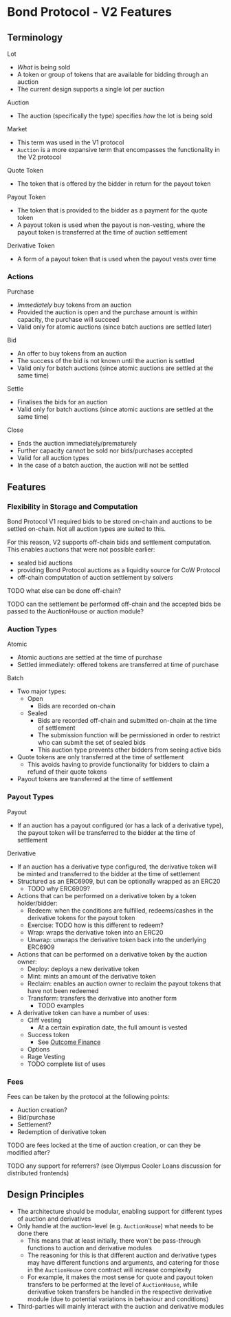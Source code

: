 # Bond Protocol - V2 Features

## Terminology

Lot

- _What_ is being sold
- A token or group of tokens that are available for bidding through an auction
- The current design supports a single lot per auction

Auction

- The auction (specifically the type) specifies _how_ the lot is being sold

Market

- This term was used in the V1 protocol
- `Auction` is a more expansive term that encompasses the functionality in the V2 protocol

Quote Token

- The token that is offered by the bidder in return for the payout token

Payout Token

- The token that is provided to the bidder as a payment for the quote token
- A payout token is used when the payout is non-vesting, where the payout token is transferred at the time of auction settlement

Derivative Token

- A form of a payout token that is used when the payout vests over time

### Actions

Purchase

- _Immediately_ buy tokens from an auction
- Provided the auction is open and the purchase amount is within capacity, the purchase will succeed
- Valid only for atomic auctions (since batch auctions are settled later)

Bid

- An offer to buy tokens from an auction
- The success of the bid is not known until the auction is settled
- Valid only for batch auctions (since atomic auctions are settled at the same time)

Settle

- Finalises the bids for an auction
- Valid only for batch auctions (since atomic auctions are settled at the same time)

Close

- Ends the auction immediately/prematurely
- Further capacity cannot be sold nor bids/purchases accepted
- Valid for all auction types
- In the case of a batch auction, the auction will not be settled

## Features

### Flexibility in Storage and Computation

Bond Protocol V1 required bids to be stored on-chain and auctions to be settled on-chain. Not all auction types are suited to this.

For this reason, V2 supports off-chain bids and settlement computation. This enables auctions that were not possible earlier:

- sealed bid auctions
- providing Bond Protocol auctions as a liquidity source for CoW Protocol
- off-chain computation of auction settlement by solvers

TODO what else can be done off-chain?

TODO can the settlement be performed off-chain and the accepted bids be passed to the AuctionHouse or auction module?

### Auction Types

Atomic

- Atomic auctions are settled at the time of purchase
- Settled immediately: offered tokens are transferred at time of purchase

Batch

- Two major types:
    - Open
        - Bids are recorded on-chain
    - Sealed
        - Bids are recorded off-chain and submitted on-chain at the time of settlement
        - The submission function will be permissioned in order to restrict who can submit the set of sealed bids
        - This auction type prevents other bidders from seeing active bids
- Quote tokens are only transferred at the time of settlement
    - This avoids having to provide functionality for bidders to claim a refund of their quote tokens
- Payout tokens are transferred at the time of settlement

### Payout Types

Payout

- If an auction has a payout configured (or has a lack of a derivative type), the payout token will be transferred to the bidder at the time of settlement

Derivative

- If an auction has a derivative type configured, the derivative token will be minted and transferred to the bidder at the time of settlement
- Structured as an ERC6909, but can be optionally wrapped as an ERC20
    - TODO why ERC6909?
- Actions that can be performed on a derivative token by a token holder/bidder:
    - Redeem: when the conditions are fulfilled, redeems/cashes in the derivative tokens for the payout token
    - Exercise: TODO how is this different to redeem?
    - Wrap: wraps the derivative token into an ERC20
    - Unwrap: unwraps the derivative token back into the underlying ERC6909
- Actions that can be performed on a derivative token by the auction owner:
    - Deploy: deploys a new derivative token
    - Mint: mints an amount of the derivative token
    - Reclaim: enables an auction owner to reclaim the payout tokens that have not been redeemed
    - Transform: transfers the derivative into another form
        - TODO examples
- A derivative token can have a number of uses:
    - Cliff vesting
        - At a certain expiration date, the full amount is vested
    - Success token
        - See [Outcome Finance](https://docs.outcome.finance/success-tokens/what-are-success-tokens)
    - Options
    - Rage Vesting
    - TODO complete list of uses

### Fees

Fees can be taken by the protocol at the following points:

- Auction creation?
- Bid/purchase
- Settlement?
- Redemption of derivative token

TODO are fees locked at the time of auction creation, or can they be modified after?

TODO any support for referrers? (see Olympus Cooler Loans discussion for distributed frontends)

## Design Principles

- The architecture should be modular, enabling support for different types of auction and derivatives
- Only handle at the auction-level (e.g. `AuctionHouse`) what needs to be done there
    - This means that at least initially, there won't be pass-through functions to auction and derivative modules
    - The reasoning for this is that different auction and derivative types may have different functions and arguments,
    and catering for those in the `AuctionHouse` core contract will increase complexity
    - For example, it makes the most sense for quote and payout token transfers to be performed at the level of `AuctionHouse`,
    while derivative token transfers be handled in the respective derivative module (due to potential variations in behaviour and conditions)
- Third-parties will mainly interact with the auction and derivative modules
